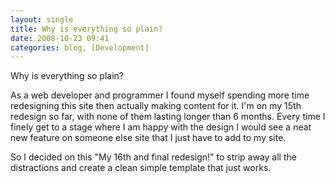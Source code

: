 ```yaml
---
layout: single
title: Why is everything so plain?
date: 2008-10-23 09:41
categories: blog, [Development]
---
```

Why is everything so plain?

As a web developer and programmer I found myself spending more time redesigning this site then actually making content for it. I'm on my 15th redesign so far, with none of them lasting longer than 6 months. Every time I finely get to a stage where I am happy with the design I would see a neat new feature on someone else site that I just have to add to my site.

So I decided on this "My 16th and final redesign!" to strip away all the distractions and create a clean simple template that just works.
